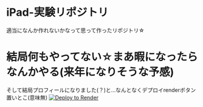 # iPad-実験リポジトリ
適当になんか作れないかなって思って作ったリポジトリ☆
# 結局何もやってない☆まあ暇になったらなんかやる(来年になりそうな予感)
そして結局プロフィールになりました(？)と…なんとなくデプロイrenderボタン置いとこ(意味無)
<a href="https://render.com/deploy?repo=https://github.com/iPadurakaihatugaisyakannrisyatyou/iPadurakaihatugaisyakannrisyatyou">
<img src="https://render.com/images/deploy-to-render-button.svg" alt="Deploy to Render">
</a>
